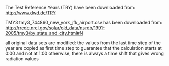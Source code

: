 The Test Reference Years (TRY) have been downloaded from: http://www.dwd.de/TRY

TMY3 tmy3_744860_new_york_jfk_airport.csv has been downloaded from: http://rredc.nrel.gov/solar/old_data/nsrdb/1991-2005/tmy3/by_state_and_city.html#N

all original data sets are modified: the values from the last time step of the year are copied as first time step to guarantee that the calculation starts at 0:00 and not at 1:00
otherwise, there is always a time shift that gives wrong radiation values
